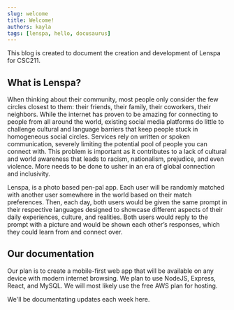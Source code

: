 ```yaml
---
slug: welcome
title: Welcome!
authors: kayla
tags: [lenspa, hello, docusaurus]
---
```


This blog is created to document the creation and development of Lenspa for CSC211.

## What is Lenspa?

When thinking about their community, most people only consider the few circles closest to them: their friends, their family, their coworkers, their neighbors. While the internet has proven to be amazing for connecting to people from all around the world, existing social media platforms do little to challenge cultural and language barriers that keep people stuck in homogeneous social circles. Services rely on written or spoken communication, severely limiting the potential pool of people you can connect with. This problem is important as it contributes to a lack of cultural and world awareness that leads to racism, nationalism, prejudice, and even violence. More needs to be done to usher in an era of global connection and inclusivity.

Lenspa, is a photo based pen-pal app. Each user will be randomly matched with another user somewhere in the world based on their match preferences. Then, each day, both users would be given the same prompt in their respective languages designed to showcase different aspects of their daily experiences, culture, and realities. Both users would reply to the prompt with a picture and would be shown each other’s responses, which they could learn from and connect over.

## Our documentation

Our plan is to create a mobile-first web app that will be available on any device with modern internet browsing. We plan to use NodeJS, Express, React, and MySQL. We will most likely use the free AWS plan for hosting.

We'll be documentating updates each week here.
